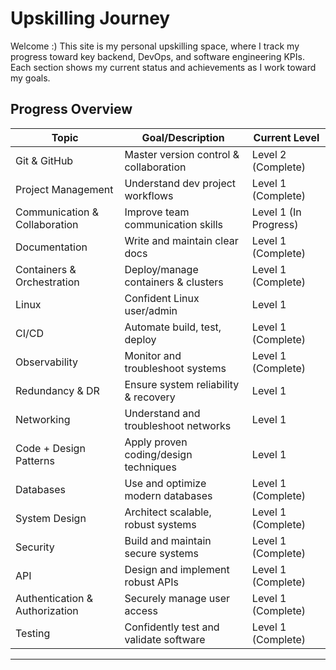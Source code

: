# Upskilling Journey

Welcome :) This site is my personal upskilling space, where I track my progress toward key backend, DevOps, and software engineering KPIs. Each section shows my current status and achievements as I work toward my goals.

## Progress Overview

| Topic                       | Goal/Description                        | Current Level |
|-----------------------------|-----------------------------------------|--------------|
| Git & GitHub                | Master version control & collaboration  | Level 2 (Complete) |
| Project Management          | Understand dev project workflows        | Level 1 (Complete) |
| Communication & Collaboration | Improve team communication skills       | Level 1 (In Progress) |
| Documentation               | Write and maintain clear docs           | Level 1 (Complete) |
| Containers & Orchestration  | Deploy/manage containers & clusters     | Level 1 (Complete) |
| Linux                       | Confident Linux user/admin              | Level 1       |
| CI/CD                       | Automate build, test, deploy            | Level 1 (Complete) |
| Observability               | Monitor and troubleshoot systems        | Level 1 (Complete) |
| Redundancy & DR             | Ensure system reliability & recovery    | Level 1       |
| Networking                  | Understand and troubleshoot networks    | Level 1       |
| Code + Design Patterns      | Apply proven coding/design techniques   | Level 1       |
| Databases                   | Use and optimize modern databases       | Level 1 (Complete) |
| System Design               | Architect scalable, robust systems      | Level 1 (Complete) |
| Security                    | Build and maintain secure systems       | Level 1 (Complete) |
| API                         | Design and implement robust APIs        | Level 1 (Complete) |
| Authentication & Authorization | Securely manage user access             | Level 1 (Complete) |
| Testing                     | Confidently test and validate software  | Level 1 (Complete) |

---

<!-- Click on topic to Navigate  -->
[//]: # (test comment)